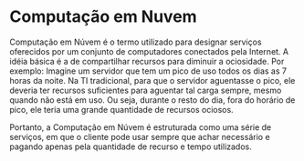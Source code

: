 # Computação em Nuvem

Computação em Núvem é o termo utilizado para designar serviços oferecidos por um conjunto de computadores conectados pela Internet. A idéia básica é a de compartilhar recursos para diminuir a ociosidade.
Por exemplo: Imagine um servidor que tem um pico de uso todos os dias as 7 horas da noite. Na TI tradicional, para que o servidor aguentasse o pico, ele deveria ter recursos suficientes para aguentar tal carga sempre, mesmo quando não está em uso. Ou seja, durante o resto do dia, fora do horário de pico, ele teria uma grande quantidade de recursos ociosos.

Portanto, a Computação em Núvem é estruturada como uma série de serviços, em que o cliente pode usar sempre que achar necessário e pagando apenas pela quantidade de recurso e tempo utilizados.
